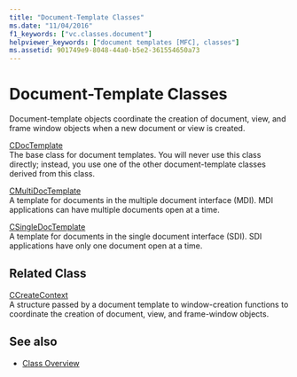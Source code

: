```yaml
---
title: "Document-Template Classes"
ms.date: "11/04/2016"
f1_keywords: ["vc.classes.document"]
helpviewer_keywords: ["document templates [MFC], classes"]
ms.assetid: 901749e9-8048-44a0-b5e2-361554650a73
---
```

# Document-Template Classes

Document-template objects coordinate the creation of document, view, and frame window objects when a new document or view is created.

[CDocTemplate](../mfc/reference/cdoctemplate-class.md)<br/>
The base class for document templates. You will never use this class directly; instead, you use one of the other document-template classes derived from this class.

[CMultiDocTemplate](../mfc/reference/cmultidoctemplate-class.md)<br/>
A template for documents in the multiple document interface (MDI). MDI applications can have multiple documents open at a time.

[CSingleDocTemplate](../mfc/reference/csingledoctemplate-class.md)<br/>
A template for documents in the single document interface (SDI). SDI applications have only one document open at a time.

## Related Class

[CCreateContext](../mfc/reference/ccreatecontext-structure.md)<br/>
A structure passed by a document template to window-creation functions to coordinate the creation of document, view, and frame-window objects.

## See also

- [Class Overview](../mfc/class-library-overview.md)
